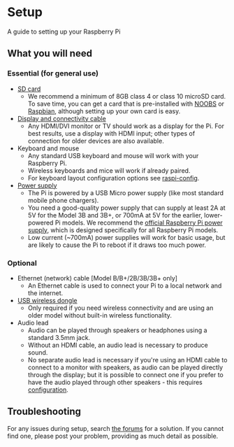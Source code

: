 # Setup

A guide to setting up your Raspberry Pi

## What you will need

### Essential (for general use)

- [SD card](../installation/sd-cards.md)
    - We recommend a minimum of 8GB class 4 or class 10 microSD card. To save time, you can get a card that is pre-installed with [NOOBS](../installation/noobs.md) or [Raspbian](../installation/installing-images/README.md), although setting up your own card is easy.
- [Display and connectivity cable](monitor-connection.md)
    - Any HDMI/DVI monitor or TV should work as a display for the Pi. For best results, use a display with HDMI input; other types of connection for older devices are also available.
- Keyboard and mouse
    - Any standard USB keyboard and mouse will work with your Raspberry Pi.
    - Wireless keyboards and mice will work if already paired.
    - For keyboard layout configuration options see [raspi-config](../configuration/raspi-config.md).
- [Power supply](../hardware/raspberrypi/power/README.md)
    - The Pi is powered by a USB Micro power supply (like most standard mobile phone chargers).
    - You need a good-quality power supply that can supply at least 2A at 5V for the Model 3B and 3B+, or 700mA at 5V for the earlier, lower-powered Pi models. We recommend the [official Raspberry Pi power supply](https://www.raspberrypi.org/products/raspberry-pi-universal-power-supply/), which is designed specifically for all Raspberry Pi models.
    - Low current (~700mA) power supplies will work for basic usage, but are likely to cause the Pi to reboot if it draws too much power.

### Optional

- Ethernet (network) cable [Model B/B+/2B/3B/3B+ only]
    - An Ethernet cable is used to connect your Pi to a local network and the internet.
- [USB wireless dongle](../configuration/wireless/README.md)
    - Only required if you need wireless connectivity and are using an older model without built-in wireless functionality.
- Audio lead
    - Audio can be played through speakers or headphones using a standard 3.5mm jack.
    - Without an HDMI cable, an audio lead is necessary to produce sound.
    - No separate audio lead is necessary if you're using an HDMI cable to connect to a monitor with speakers, as audio can be played directly through the display; but it is possible to connect one if you prefer to have the audio played through other speakers - this requires [configuration](../configuration/audio-config.md).

## Troubleshooting

For any issues during setup, search [the forums](https://www.raspberrypi.org/forums/) for a solution. If you cannot find one, please post your problem, providing as much detail as possible.
